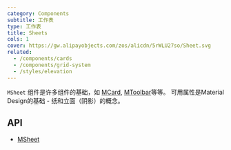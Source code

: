 ```yaml
---
category: Components
subtitle: 工作表
type: 工作表
title: Sheets
cols: 1
cover: https://gw.alipayobjects.com/zos/alicdn/5rWLU27so/Sheet.svg
related:
  - /components/cards
  - /components/grid-system
  - /styles/elevation
---
```


`MSheet` 组件是许多组件的基础，如 [MCard](/components/cards), [MToolbar](/components/toolbars)等等。 可用属性是Material Design的基础 - 纸和立面（阴影）的概念。

## API

- [MSheet](/api/MSheet)